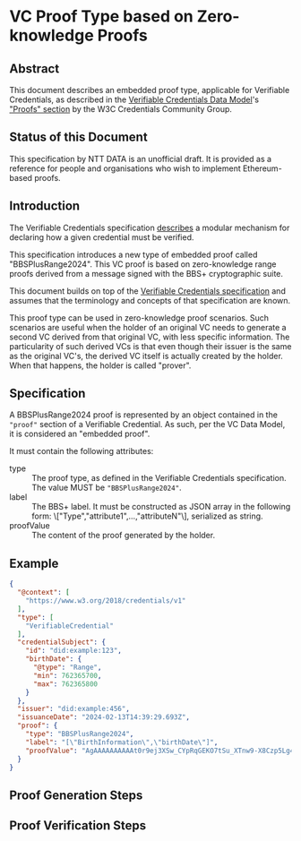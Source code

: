 # VC Proof Type based on Zero-knowledge Proofs

## Abstract

This document describes an embedded proof type, applicable for Verifiable Credentials, as described in the [Verifiable Credentials Data Model](https://w3c.github.io/vc-data-model/)'s ["Proofs" section](https://w3c.github.io/vc-data-model/#proofs-signatures) by the W3C Credentials Community Group.

## Status of this Document
This specification by NTT DATA is an unofficial draft. It is provided as a reference for people and organisations who wish to implement Ethereum-based proofs.

## Introduction

The Verifiable Credentials specification [describes](https://w3c.github.io/vc-data-model/#proofs-signatures) a modular mechanism for declaring how a given credential must be verified.

This specification introduces a new type of embedded proof called "BBSPlusRange2024". This VC proof is based on zero-knowledge range proofs derived from a message signed with the BBS+ cryptographic suite.

This document builds on top of the [Verifiable Credentials specification](https://w3c.github.io/vc-data-model/) and assumes that the terminology and concepts of that specification are known.

This proof type can be used in zero-knowledge proof scenarios. Such scenarios are useful when the holder of an original VC needs to generate a second VC derived from that original VC, with less specific information. The particularity of such derived VCs is that even though their issuer is the same as the original VC's, the derived VC itself is actually created by the holder. When that happens, the holder is called "prover".

## Specification

A BBSPlusRange2024 proof is represented by an object contained in the `"proof"` section of a Verifiable Credential. As such, per the VC Data Model, it is considered an "embedded proof".

It must contain the following attributes:

<dl>
  <dt>type</dt>
  <dd>The proof type, as defined in the Verifiable Credentials specification. The value MUST be <code>"BBSPlusRange2024"</code>.</dd>
  <dt>label</dt>
  <dd>The BBS+ label. It must be constructed as JSON array in the following form: \["Type","attribute1",...,"attributeN"\], serialized as string.</dd>
  <dt>proofValue</dt>
  <dd>The content of the proof generated by the holder.</dd>

</dl>


## Example

```json
{
  "@context": [
    "https://www.w3.org/2018/credentials/v1"
  ],
  "type": [
    "VerifiableCredential"
  ],
  "credentialSubject": {
    "id": "did:example:123",
    "birthDate": {
      "@type": "Range",
      "min": 762365700,
      "max": 762365800
    }
  },
  "issuer": "did:example:456",
  "issuanceDate": "2024-02-13T14:39:29.693Z",
  "proof": {
    "type": "BBSPlusRange2024",
    "label": "[\"BirthInformation\",\"birthDate\"]",
    "proofValue": "AgAAAAAAAAAAt0r9ej3XSw_CYpRqGEKO7tSu_XTnw9-X8Czp5Lg4AkHFJ_VQJWlyBG5b7Cecl582tSQhaggQ0ep9Hghrm0JwxxnAd1nygtX0TMR0KPA1WvcvYpy1bKOZLre_TsFotuuDov3XEGB6D7ZqGlZhd3dV1oFLUanTlR38-IgwaRyMwGd_kXpA7Pwnmq7lJtG2L3OYry9HEphoF691oFjH1SLsUtVt0jzgbd4tSy5HlV7c6iqvlpMV26rUp3lbznk5TMTKAgAAAAAAAABZ0e1DcbuZSQ-ojrvkBIC7YHL-VNbEmVuvX99yQmYoVXydCxTZBCgBReFAkqrf9uwNmRVtjakKYEGow6wvQ948kI6WyFKgOBy5YPlQXGYQj43BOQAuXj80D17v1HUSTWga9-xB9Gq86mYLrG6M8bP_AwAAAAAAAACTzd52xwKqD09kz6Hgbwu7oqiMv6O2k5yJ854YxFjQXjO-YpEMzPB-KZtZZkuoJGbTXQkd7pNu6zp42F9c04Vto7402kihd2puGFt6VE3Ui8M2ekj1tuGQxLbKhIUcj1gFq3lqR4ZVZ2sMMUslGw7tuxafkwKARiDWXxqdNPVsOxakjEU1Ma_h9jBa0rQ_RoscqnWrzHP0DzZgax0kyWztu5I4pdbsWgzZlWP1jLf9jXmBj7wjCgPb2rvUZxjihciCGPVbDoJMKuKOVtfFUzbGnur5vZsI1swhBXr4jG5xHDvIb8dsE9Kpk-2frWQVFlhgg8YbSLu5Xm1hWhdqoUcPvJ_AzvjyRLYfLxnx_6T5J_E7xWheWNM6FEEjijPu7KsXhSZwjpO7VRv0mbAZKC94aoLxItygDiiBq2utUK9TKk2Tdap-JAx3Lcp-16Lml4yDrPAHxqVuRi_W8j58t4UbunhBQwYMbWbo9zBOoaI93kimW70dFJrUn21-FYK6ncLVAgAAAAAAAACjvjTaSKF3am4YW3pUTdSLwzZ6SPW24ZDEtsqEhRyPWGzB9JJRnwSy3eFkppzAbB3ghRXxaIylA3NULF_5oEhkAAAAAQAAAAAAAAABAAAAAAAAALh_HDpIoFGvv8kox2KpjQHUBMu-dQCQzjvJL-EUgswm"
  }
}
```

## Proof Generation Steps



## Proof Verification Steps


